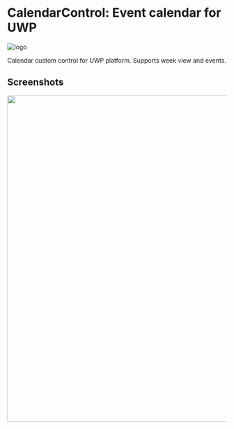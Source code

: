 # CalendarControl: Event calendar for UWP

![logo](https://img.shields.io/badge/license-MIT-blue.svg)

Calendar custom control for UWP platform. Supports week view and events.

## Screenshots

<img src="https://github.com/gave92/CalendarControl/blob/master/Screenshots/Calendar_1.png?raw=true" width="750" />
